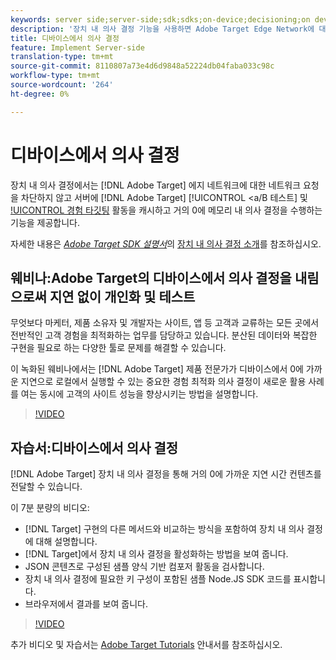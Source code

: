 ```yaml
---
keywords: server side;server-side;sdk;sdks;on-device;decisioning;on device;ondevice;zero latency;latency;near-zero;node.js
description: '장치 내 의사 결정 기능을 사용하면 Adobe Target Edge Network에 대한 네트워크 요청을 차단하지 않고도 서버에 Adobe Target A/B 및 XT(Experience Targeting) 활동을 캐시하고 0분 이내에 메모리 내 의사 결정을 수행하는 기능을 사용할 수 있습니다. '
title: 디바이스에서 의사 결정
feature: Implement Server-side
translation-type: tm+mt
source-git-commit: 8110807a73e4d6d9848a52224db04faba033c98c
workflow-type: tm+mt
source-wordcount: '264'
ht-degree: 0%

---
```



# 디바이스에서 의사 결정

장치 내 의사 결정에서는 [!DNL Adobe Target] 에지 네트워크에 대한 네트워크 요청을 차단하지 않고 서버에 [!DNL Adobe Target] [!UICONTROL  &lt;a/B 테스트] 및 [!UICONTROL 경험 타깃팅](XT) 활동을 캐시하고 거의 0에 메모리 내 의사 결정을 수행하는 기능을 제공합니다.

자세한 내용은 *[Adobe Target SDK 설명서](https://adobetarget-sdks.gitbook.io/docs/)*&#x200B;의 [장치 내 의사 결정 소개](https://adobetarget-sdks.gitbook.io/docs/on-device-decisioning/introduction-to-on-device-decisioning)를 참조하십시오.

## 웨비나:Adobe Target의 디바이스에서 의사 결정을 내림으로써 지연 없이 개인화 및 테스트

무엇보다 마케터, 제품 소유자 및 개발자는 사이트, 앱 등 고객과 교류하는 모든 곳에서 전반적인 고객 경험을 최적화하는 업무를 담당하고 있습니다. 분산된 데이터와 복잡한 구현을 필요로 하는 다양한 툴로 문제를 해결할 수 있습니다.

이 녹화된 웨비나에서는 [!DNL Adobe Target] 제품 전문가가 디바이스에서 0에 가까운 지연으로 로컬에서 실행할 수 있는 중요한 경험 최적화 의사 결정이 새로운 활용 사례를 여는 동시에 고객의 사이트 성능을 향상시키는 방법을 설명합니다.

>[!VIDEO](https://video.tv.adobe.com/v/328148)

## 자습서:디바이스에서 의사 결정

[!DNL Adobe Target] 장치 내 의사 결정을 통해 거의 0에 가까운 지연 시간 컨텐츠를 전달할 수 있습니다.

이 7분 분량의 비디오:

* [!DNL Target] 구현의 다른 메서드와 비교하는 방식을 포함하여 장치 내 의사 결정에 대해 설명합니다.
* [!DNL Target]에서 장치 내 의사 결정을 활성화하는 방법을 보여 줍니다.
* JSON 콘텐츠로 구성된 샘플 양식 기반 컴포저 활동을 검사합니다.
* 장치 내 의사 결정에 필요한 키 구성이 포함된 샘플 Node.JS SDK 코드를 표시합니다.
* 브라우저에서 결과를 보여 줍니다.

>[!VIDEO](https://video.tv.adobe.com/v/329032)

추가 비디오 및 자습서는 [Adobe Target Tutorials](https://experienceleague.adobe.com/docs/target-learn/tutorials/overview.html) 안내서를 참조하십시오.
